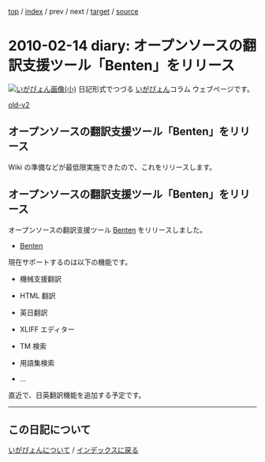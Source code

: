 [top](https://igapyon.github.io/diary/) 
 / [index](https://igapyon.github.io/diary/2010/index.html) 
 / prev 
 / next 
 / [target](https://igapyon.github.io/diary/2010/ig100214.html) 
 / [source](https://github.com/igapyon/diary/blob/gh-pages/2010/ig100214.html.src.md) 

2010-02-14 diary: オープンソースの翻訳支援ツール「Benten」をリリース
=====================================================================================================
[![いがぴょん画像(小)](https://igapyon.github.io/diary/images/iga200306s.jpg "いがぴょん")](https://igapyon.github.io/diary/memo/memoigapyon.html) 日記形式でつづる [いがぴょん](https://igapyon.github.io/diary/memo/memoigapyon.html)コラム ウェブページです。

[old-v2](ig100214-orig.html)

## オープンソースの翻訳支援ツール「Benten」をリリース

Wiki の準備などが最低限実施できたので、これをリリースします。


## オープンソースの翻訳支援ツール「Benten」をリリース

オープンソースの翻訳支援ツール [Benten](http://sourceforge.jp/projects/benten/wiki) をリリースしました。

* [Benten](http://sourceforge.jp/projects/benten/wiki)

現在サポートするのは以下の機能です。

* 機械支援翻訳
  
* HTML 翻訳
  
* 英日翻訳
  
* XLIFF エディター
  
* TM 検索
  
* 用語集検索
  
* …

直近で、日英翻訳機能を追加する予定です。


----------------------------------------------------------------------------------------------------

## この日記について
[いがぴょんについて](https://igapyon.github.io/diary/memo/memoigapyon.html) / [インデックスに戻る](https://igapyon.github.io/diary/idxall.html)
